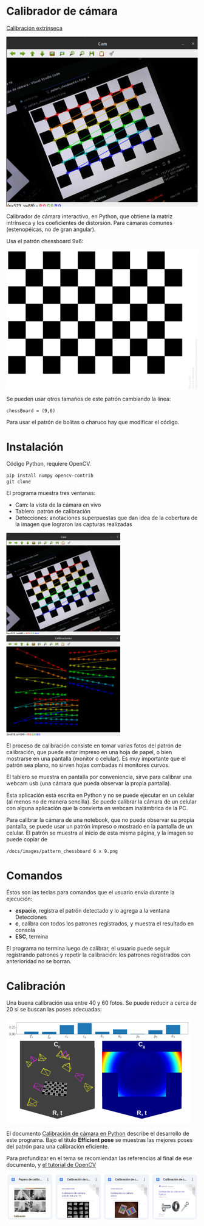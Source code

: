 # Calibrador de cámara

[Calibración extrínseca](./extrinsics.md)

<img src="./images/calibrate1.png">

Calibrador de cámara interactivo, en Python, que obtiene la matriz intrínseca y los coeficientes de distorsión.  Para cámaras comunes (estenopéicas, no de gran angular).

Usa el patrón chessboard 9x6:

<img src="./images/pattern_chessboard 6 x 9.png">

Se pueden usar otros tamaños de este patrón cambiando la línea:

    chessBoard = (9,6)

Para usar el patrón de bolitas o charuco hay que modificar el código.

# Instalación

Código Python, requiere OpenCV.

    pip install numpy opencv-contrib
    git clone 

El programa muestra tres ventanas:

- Cam: la vista de la cámara en vivo
- Tablero: patrón de calibración
- Detecciones: anotaciones superpuestas que dan idea de la cobertura de la imagen que lograron las capturas realizadas

<img src="./images/calibrate1.png" width=300>
<img src="./images/calibrate2.png" width=300>

El proceso de calibración consiste en tomar varias fotos del patrón de calibración, que puede estar impreso en una hoja de papel, o bien mostrarse en una pantalla (monitor o celular).  Es muy importante que el patrón sea plano, no sirven hojas combadas ni monitores curvos.

El tablero se muestra en pantalla por conveniencia, sirve para calibrar una webcam usb (una cámara que pueda observar la propia pantalla).  

Esta aplicación está escrita en Python y no se puede ejecutar en un celular (al menos no de manera sencilla).  Se puede calibrar la cámara de un celular con alguna aplicación que la convierta en webcam inalámbrica de la PC.

Para calibrar la cámara de una notebook, que no puede observar su propia pantalla, se puede usar un patrón impreso o mostrado en la pantalla de un celular.  El patrón se muestra al inicio de esta misma página, y la imagen se puede copiar de 

    /docs/images/pattern_chessboard 6 x 9.png

# Comandos
Éstos son las teclas para comandos que el usuario envía durante la ejecución:

- **espacio**, registra el patrón detectado y lo agrega a la ventana Detecciones
- **c**, calibra con todos los patrones registrados, y muestra el resultado en consola
- **ESC**, termina

El programa no termina luego de calibrar, el usuario puede seguir registrando patrones y repetir la calibración: los patrones registrados con anterioridad no se borran.

# Calibración
Una buena calibración usa entre 40 y 60 fotos.  Se puede reducir a cerca de 20 si se buscan las poses adecuadas:

<img src="./images/Efficient pose.png">

El documento [Calibración de cámara en Python](https://docs.google.com/document/d/1mIRz3X5iICOr7jhdFvvJbPFms467_l0ha0ozVbz4bts/edit?usp=sharing) describe el desarrollo de este programa.  Bajo el título **Efficient pose** se muestras las mejores poses del patrón para una calibración eficiente.

Para profundizar en el tema se recomiendan las referencias al final de ese documento, y [el tutorial de OpenCV](https://docs.opencv.org/4.x/d4/d94/tutorial_camera_calibration.html)

<img src="./images/Documentos de calibración de cámara.png">